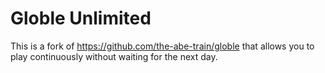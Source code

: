 # Globle Unlimited
This is a fork of https://github.com/the-abe-train/globle that allows you to play continuously without waiting for the next day.
